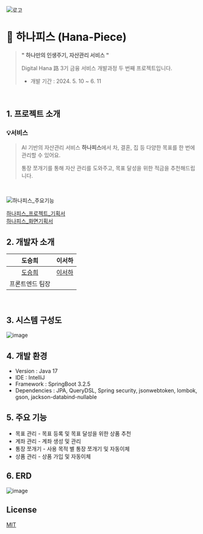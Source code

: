 ![로고](https://github.com/HanaPiece/hana-piece-client/assets/74031550/60ce9e03-bfe9-4790-9e73-206af60ef210)

# 🏦 하나피스  (Hana-Piece)


  > **" 하나만의 인생주기, 자산관리 서비스 "** 
  >
  > Digital Hana 路 3기 금융 서비스 개발과정 두 번째 프로젝트입니다.
  > + 개발 기간 : 2024. 5. 10  ~ 6. 11

<br />

## 1. 프로젝트 소개
### 💡서비스
> AI 기반의 자산관리 서비스 **하나피스**에서 차, 결혼, 집 등 다양한 목표를 한 번에 관리할 수 있어요.
> 
> 통장 쪼개기를 통해 자산 관리를 도와주고, 목표 달성을 위한 적금을 추천해드립니다.
<br />

![하나피스_주요기능](https://github.com/HanaPiece/hana-piece-client/assets/74031550/9a5d8356-8a0d-4361-98d9-ccf0065d17c4)

[하나피스_프로젝트_기획서](https://github.com/user-attachments/files/15784531/_.pdf)  
[하나피스_화면기획서](https://github.com/user-attachments/files/15784544/_.pdf)  





### 

## 2. 개발자 소개
| **도승희** | **이서하** |
|:---:|:---:|
|[도승희](https://github.com/doSeung11)|[이서하](https://github.com/sseohalee)|
|프론트엔드 팀장||
<br>

## 3. 시스템 구성도  
![image](https://github.com/HanaPiece/hana-piece-server/assets/31121731/c1675b1b-074a-4343-913a-1be0093a42b4)  

## 4. 개발 환경
- Version : Java 17
- IDE : IntelliJ
- Framework : SpringBoot 3.2.5
- Dependencies : JPA, QueryDSL, Spring security, jsonwebtoken, lombok, gson, jackson-databind-nullable

## 5. 주요 기능
- 목표 관리 - 목표 등록 및 목표 달성을 위한 상품 추천
- 계좌 관리 - 계좌 생성 및 관리
- 통장 쪼개기 - 사용 목적 별 통장 쪼개기 및 자동이체
- 상품 관리 - 상품 가입 및 자동이체
    
## 6. ERD
![image](https://github.com/HanaPiece/hana-piece-server/assets/31121731/1b318b10-e775-4dbc-af9d-0e18b962b5b1)

## License
[MIT](https://choosealicense.com/licenses/mit/)
